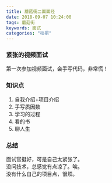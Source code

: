 ```yaml
---
title: 蘑菇街二面面经
date: 2018-09-07 10:24:00
tags: 蘑菇街
keywords: 面试
categories: "校招"
---
```

### 紧张的视频面试
第一次参加视频面试，会手写代码，非常慌！   
<!--more-->
### 知识点
1. 自我介绍+项目介绍
2. 手写质因数
3. 学习的过程
4. 看的书
5. 聊人生
### 总结
面试官挺好，可是自己太紧张了。  
没问技术，总感觉有点凉了。唉。  
没有什么自己的项目点，很烦。   